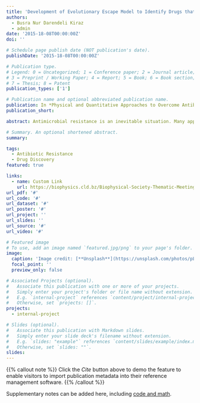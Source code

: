 ```yaml
---
title: 'Development of Evolutionary Escape Model to Identify Drugs that Delay Resistance'
authors:
  - Busra Nur Darendeli Kiraz
  - admin
date: '2015-18-08T00:00:00Z'
doi: ''

# Schedule page publish date (NOT publication's date).
publishDate: '2015-18-08T00:00:00Z'

# Publication type.
# Legend: 0 = Uncategorized; 1 = Conference paper; 2 = Journal article;
# 3 = Preprint / Working Paper; 4 = Report; 5 = Book; 6 = Book section;
# 7 = Thesis; 8 = Patent
publication_types: ['1']

# Publication name and optional abbreviated publication name.
publication: In *Physical and Quantitative Approaches to Overcome Antibiotic Resistance*
publication_short: 

abstract: Antimicrobial resistance is an inevitable situation. Many approaches can be used to defeat resistance. One of these approaches is that considers the heterogeneity of the bacterial population. Resistance can be overcome if bacteria that show resistance in the bacterial population can be predicted before drug use. Here, we provided a technique with an applied experimental and computational approach to predict bacterial evolution against the drugs. For this purpose, we produced the dataset that includes known compounds enriched with twenty-one novel compounds that we identified for this work. We applied two methods to measure bacterial resistance against these drugs. In our first method, we have measured the concentration that kills the single-step mutant, known as a mutant prevention concentration (MPC). Our second method involved evolution experiments performed for five days with serial passages at pre-determined drug concentrations. The change in growth rate during the experiments was taken as the output. The data obtained from these two methods we developed our predictive model, the evolutoinary escape model (ESM). According to the model's prediction, drugs that develop low resistance were tested in vitro. Among the molecules tested in vitro, it was determined that KL-4 had superior properties in delaying the development of resistance. Estimating drug escape routes maybe a promising method to delay resistance. Overall, our approach can foresee antibiotic resistance and contribute to drug design that delays resistance.

# Summary. An optional shortened abstract.
summary:

tags:
  - Antibiotic Resistance
  - Drug Discovery
featured: true

links:
  - name: Custom Link
    url: https://biophysics.cld.bz/Biophysical-Society-Thematic-Meeting-Stockholm-2022
url_pdf: '#'
url_code: '#'
url_dataset: '#'
url_poster: '#'
url_project: ''
url_slides: ''
url_source: '#'
url_video: '#'

# Featured image
# To use, add an image named `featured.jpg/png` to your page's folder.
image:
  caption: 'Image credit: [**Unsplash**](https://unsplash.com/photos/pLCdAaMFLTE)'
  focal_point: ''
  preview_only: false

# Associated Projects (optional).
#   Associate this publication with one or more of your projects.
#   Simply enter your project's folder or file name without extension.
#   E.g. `internal-project` references `content/project/internal-project/index.md`.
#   Otherwise, set `projects: []`.
projects:
  - internal-project

# Slides (optional).
#   Associate this publication with Markdown slides.
#   Simply enter your slide deck's filename without extension.
#   E.g. `slides: "example"` references `content/slides/example/index.md`.
#   Otherwise, set `slides: ""`.
slides:
---
```


{{% callout note %}}
Click the _Cite_ button above to demo the feature to enable visitors to import publication metadata into their reference management software.
{{% /callout %}}

Supplementary notes can be added here, including [code and math](https://wowchemy.com/docs/content/writing-markdown-latex/).
